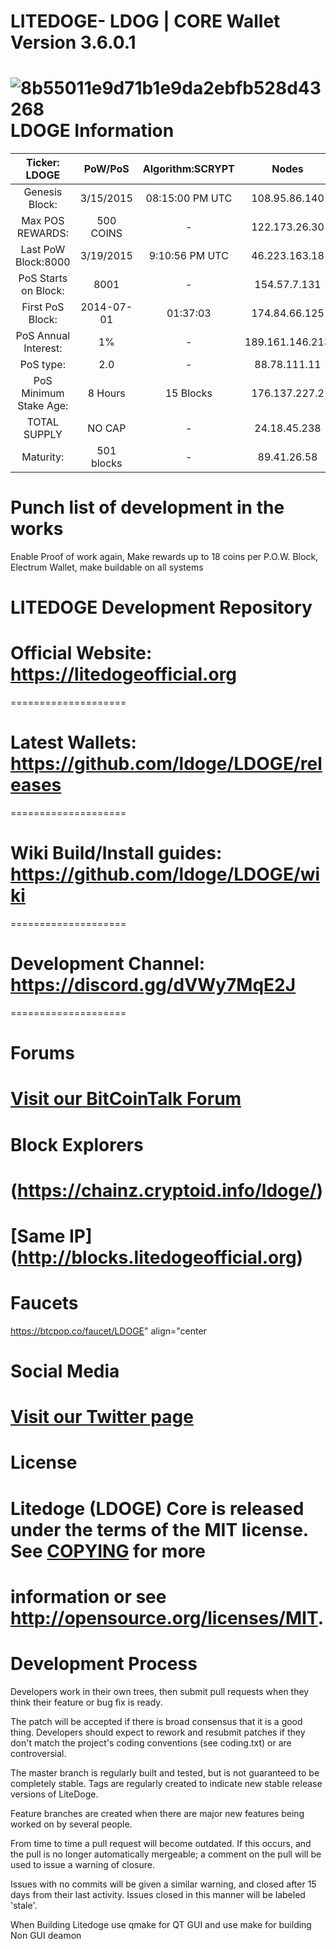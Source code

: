 # LITEDOGE- LDOG | CORE Wallet Version 3.6.0.1 
![8b55011e9d71b1e9da2ebfb528d43268](https://github.com/ldoge/LDOGE/blob/master/src/qt/res/icons/litedogecoin-128.png) 
LDOGE Information
====================

 Ticker: LDOGE          | PoW/PoS         | Algorithm:SCRYPT    |     Nodes         |     Ports
:----------------------:|:---------------:|:----------------:|:-----------------:|:-------------:
 Genesis Block:         | 3/15/2015       | 08:15:00 PM UTC  |  108.95.86.140    |     MAINNET 
 Max POS REWARDS:       | 500 COINS       | -                |  122.173.26.30    |     PORT 17014
 Last PoW Block:8000    | 3/19/2015       | 9:10:56 PM UTC   |  46.223.163.18    |     RCP  17015
 PoS Starts on Block:   | 8001            | -                |  154.57.7.131     |- 
 First PoS Block:       | 2014-07-01      | 01:37:03         |  174.84.66.125    |-    
 PoS Annual Interest:   | 1%              | -                |  189.161.146.213  |     TESTNET
 PoS type:              | 2.0             | -                |  88.78.111.11     |     PORT
 PoS Minimum Stake Age: | 8 Hours         | 15 Blocks        |  176.137.227.2    |     RCP
 TOTAL SUPPLY           | NO CAP          | -                |  24.18.45.238     |-
 Maturity:              |501 blocks       | -                |  89.41.26.58      | - 

         
# Punch list of development in the works 

Enable Proof of work again, Make rewards up to 18 coins per P.O.W. Block, Electrum Wallet, make buildable on all systems

# LITEDOGE Development Repository

# Official Website: https://litedogeofficial.org
====================

# Latest Wallets: https://github.com/ldoge/LDOGE/releases
====================

# Wiki Build/Install guides: https://github.com/ldoge/LDOGE/wiki
====================

# Development Channel: https://discord.gg/dVWy7MqE2J
====================

Forums
====================
# [Visit our BitCoinTalk Forum](https://bitcointalk.org/index.php?topic=1308769.0)

Block Explorers
====================
# (https://chainz.cryptoid.info/ldoge/)
# [Same IP] (http://blocks.litedogeofficial.org)


Faucets
====================
https://btcpop.co/faucet/LDOGE" align="center

Social Media
====================
# [Visit our Twitter page](https://twitter.com/litedoge2018)

License
====================
# Litedoge (LDOGE) Core is released under the terms of the MIT license. See [COPYING](COPYING) for more
# information or see http://opensource.org/licenses/MIT.

# Development Process 

Developers work in their own trees, then submit pull requests when they think their feature or bug fix is ready.

The patch will be accepted if there is broad consensus that it is a good thing. Developers should expect to rework and resubmit patches if they don't match the project's coding conventions (see coding.txt) or are controversial.

The master branch is regularly built and tested, but is not guaranteed to be completely stable. Tags are regularly created to indicate new stable release versions of LiteDoge.

Feature branches are created when there are major new features being worked on by several people.

From time to time a pull request will become outdated. If this occurs, and the pull is no longer automatically mergeable; a comment on the pull will be used to issue a warning of closure. 

Issues with no commits will be given a similar warning, and closed after 15 days from their last activity. Issues closed in this manner will be labeled 'stale'.

When Building Litedoge use qmake for QT GUI and use make for building Non GUI deamon 
